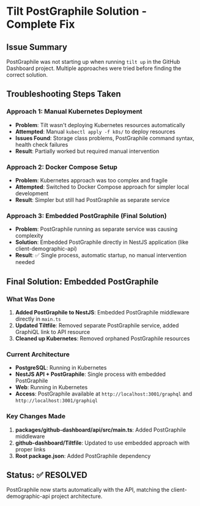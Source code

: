 # Tilt PostGraphile Solution - Complete Fix

## Issue Summary
PostGraphile was not starting up when running `tilt up` in the GitHub Dashboard project. Multiple approaches were tried before finding the correct solution.

## Troubleshooting Steps Taken

### **Approach 1: Manual Kubernetes Deployment**
- **Problem**: Tilt wasn't deploying Kubernetes resources automatically
- **Attempted**: Manual `kubectl apply -f k8s/` to deploy resources
- **Issues Found**: Storage class problems, PostGraphile command syntax, health check failures
- **Result**: Partially worked but required manual intervention

### **Approach 2: Docker Compose Setup**
- **Problem**: Kubernetes approach was too complex and fragile
- **Attempted**: Switched to Docker Compose approach for simpler local development
- **Result**: Simpler but still had PostGraphile as separate service

### **Approach 3: Embedded PostGraphile (Final Solution)**
- **Problem**: PostGraphile running as separate service was causing complexity
- **Solution**: Embedded PostGraphile directly in NestJS application (like client-demographic-api)
- **Result**: ✅ Single process, automatic startup, no manual intervention needed

## Final Solution: Embedded PostGraphile

### **What Was Done**
1. **Added PostGraphile to NestJS**: Embedded PostGraphile middleware directly in `main.ts`
2. **Updated Tiltfile**: Removed separate PostGraphile service, added GraphiQL link to API resource
3. **Cleaned up Kubernetes**: Removed orphaned PostGraphile resources

### **Current Architecture**
- **PostgreSQL**: Running in Kubernetes
- **NestJS API + PostGraphile**: Single process with embedded PostGraphile
- **Web**: Running in Kubernetes
- **Access**: PostGraphile available at `http://localhost:3001/graphql` and `http://localhost:3001/graphiql`

### **Key Changes Made**
1. **packages/github-dashboard/api/src/main.ts**: Added PostGraphile middleware
2. **github-dashboard/Tiltfile**: Updated to use embedded approach with proper links
3. **Root package.json**: Added PostGraphile dependency

## Status: ✅ RESOLVED

PostGraphile now starts automatically with the API, matching the client-demographic-api project architecture.
